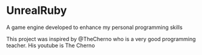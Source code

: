 # UnrealRuby
A game engine developed to enhance my personal programming skills

This project was inspired by @TheCherno who is a very good programming teacher. His youtube is The Cherno
